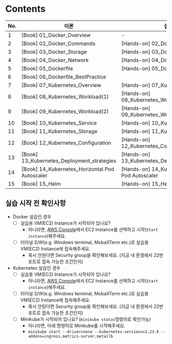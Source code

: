 # Contents

| No. | 이론                                             | 실습                                                 |
| --- | ---------------------------------------------- | -------------------------------------------------- |
| 1   | [Book] 01_Docker_Overview                      | -                                                  |
| 2   | [Book] 02_Docker_Commands                      | [Hands-on] 02_Docker_Commands                      |
| 3   | [Book] 03_Docker_Storage                       | [Hands-on] 03_Docker_Storage                       |
| 4   | [Book] 04_Docker_Network                       | [Hands-on] 04_Docker_Network                       |
| 5   | [Book] 05_Dockerfile                           | [Hands-on] 05_Dockerfile                           |
| 6   | [Book] 06_Dockerfile_BestPractice              |                                                    |
| 7   | [Book] 07_Kubernetes_Overview                  | [Hands-on] 07_Kubernetes_Overview                  |
| 8   | [Book] 08_Kubernetes_Workload(1)               | [Hands-on] 08_Kubernetes_Workload(1)               |
| 9   | [Book] 09_Kubernetes_Workload(2)               | [Hands-on] 09_Kubernetes_Workload(2)               |
| 10  | [Book] 10_Kubernetes_Service                   | [Hands-on] 10_Kubernetes_Service                   |
| 11  | [Book] 11_Kubernetes_Storage                   | [Hands-on] 11_Kubernetes_Storage                   |
| 12  | [Book] 12_Kubernetes_Configuration             | [Hands-on] 12_Kubernetes_Configuration             |
| 13  | [Book] 13_Kubernetes_Deployment_strategies     | [Hands-on] 13_Kubernetes_Deployment_strategies     |
| 14  | [Book] 14_Kubernetes_Horizontal Pod Autoscaler | [Hands-on] 14_Kubernetes_Horizontal Pod Autoscaler |
| 15  | [Book] 15_Helm                                 | [Hands-on] 15_Helm                                 |



## 실습 시작 전 확인사항
- Docker 실습인 경우
    - [ ] 실습용 VM(EC2) Instance가 시작되어 있나요?
        - 아니라면, [AWS Console](https://aws.amazon.com/console/)에서 EC2 Instance를 선택하고 시작(`Start instance`)해주세요.
    - [ ] 터미널 S/W(e.g. Windows terminal, MobaXTerm etc.)로 실습용 VM(EC2) Instance에 접속해주세요.
        - 혹시 안된다면 Security group을 확인해보세요. (지금 내 환경에서 22번 포트로 접속 가능한 조건인지)
   
- Kubernetes 실습인 경우
    - [ ] 실습용 VM(EC2) Instance가 시작되어 있나요?
        - 아니라면, [AWS Console](https://aws.amazon.com/console/)에서 EC2 Instance를 선택하고 시작(`Start instance`)해주세요.
    - [ ] 터미널 S/W(e.g. Windows terminal, MobaXTerm etc.)로 실습용 VM(EC2) Instance에 접속해주세요.
        - 혹시 안된다면 Security group을 확인해보세요. (지금 내 환경에서 22번 포트로 접속 가능한 조건인지)
    - [ ] Minikube가 시작되어 있나요? (`minikube status`명령어로 확인가능)
        - 아니라면, 아래 명령어로 Minikube를 시작해주세요.
        - `minikube start --driver=none --kubernetes-version=v1.23.0 --addons=ingress,metrics-server,metallb`

